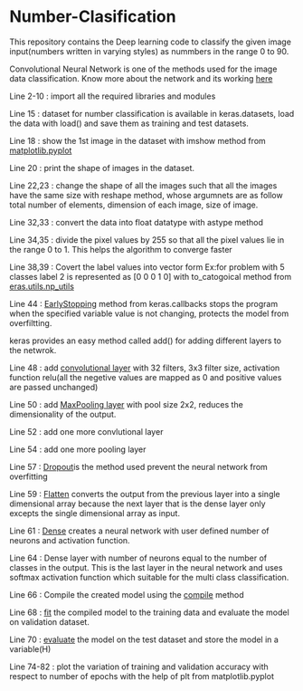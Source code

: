 # Number-Clasification
This repository contains the Deep learning code to classify the given image input(numbers written in varying styles) as nummbers in the range 0 to 90.

Convolutional Neural Network is one of the methods used for the image data classification. Know more about the network and its working [here](https://medium.com/@RaghavPrabhu/understanding-of-convolutional-neural-network-cnn-deep-learning-99760835f148)

Line 2-10 : import all the required libraries and modules

Line 15 : dataset for number classification is available in keras.datasets, load the data with load() and save them as training and test             datasets.

Line 18 : show the 1st image in the dataset with imshow method from [matplotlib.pyplot](https://matplotlib.org/tutorials/introductory/pyplot.html)

Line 20 : print the shape of images in the dataset. 

Line 22,23 : change the shape of all the images such that all the images have the same size with reshape method, whose argumnets are as                follow total number of elements, dimension of each image, size of image.

Line 32,33 : convert the data into float datatype with astype method

Line 34,35 : divide the pixel values by 255 so that all the pixel values lie in the range 0 to 1. This helps the algorithm to converge                  faster

Line 38,39 : Covert the label values into vector form Ex:for problem with 5 classes label 2 is represented as [0 0 0 1 0] with                          to_catogoical method from [eras.utils.np_utils](https://keras.io/utils/)

Line 44 : [EarlyStopping](https://keras.io/callbacks/#earlystopping) method from keras.callbacks stops the program when the specified               variable value is not changing, protects the model from overfiltting.

keras provides an easy method called add() for adding different layers to the netwrok.
             
Line 48 : add [convolutional layer](https://keras.io/layers/convolutional/) with 32 filters, 3x3 filter size, activation function relu(all the negetive values are mapped as 0 and positive values are passed unchanged)

Line 50 : add [MaxPooling layer](https://keras.io/layers/pooling/) with pool size 2x2, reduces the dimensionality of the output.

Line 52 : add one more convlutional layer

Line 54 : add one more pooling layer

Line 57 : [Dropout](https://keras.io/layers/core/)is the method used prevent the neural network from overfitting

Line 59 : [Flatten](https://keras.io/layers/core/) converts the output from the previous layer into a single dimensional array because the next layer that is the dense layer only excepts the single dimensional array as input.

Line 61 : [Dense](https://keras.io/layers/core/) creates a neural network with user defined number of neurons and activation function.

Line 64 : Dense layer with number of neurons equal to the number of classes in the output. This is the last layer in the neural network and uses softmax activation function which suitable for the multi class classification. 

Line 66 : Compile the created model using the [compile](https://keras.io/models/model/) method 

Line 68 : [fit](https://keras.io/models/sequential/) the compiled model to the training data and evaluate the model on validation dataset.

Line 70 : [evaluate](https://keras.io/models/sequential/) the model on the test dataset and store the model in a variable(H)

Line 74-82 : plot the variation of training and validation accuracy with respect to number of epochs with the help of plt from matplotlib.pyplot




